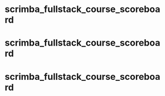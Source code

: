 # scrimba_fullstack_course_scoreboard
# scrimba_fullstack_course_scoreboard
# scrimba_fullstack_course_scoreboard
